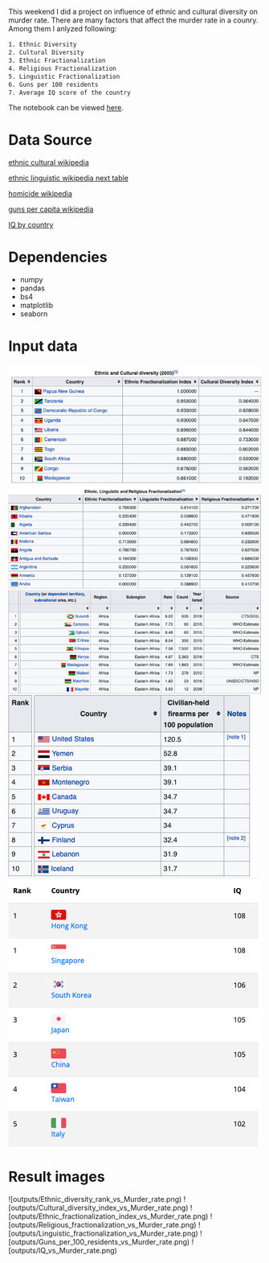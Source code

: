 This weekend I did a project on influence of ethnic and cultural diversity on murder rate. There are many factors that
affect the murder rate in a counry. Among them I anlyzed following:
```
1. Ethnic Diversity
2. Cultural Diversity
3. Ethnic Fractionalization
4. Religious Fractionalization
5. Linguistic Fractionalization
6. Guns per 100 residents
7. Average IQ score of the country
```

The notebook can be viewed [here](http://nbviewer.ipython.org/github/bhishanpdl/Projects/tree/master).

# Data Source
[ethnic cultural wikipedia](https://en.wikipedia.org/wiki/List_of_countries_ranked_by_ethnic_and_cultural_diversity_level)

[ethnic linguistic wikipedia next table](https://en.wikipedia.org/wiki/List_of_countries_ranked_by_ethnic_and_cultural_diversity_level)

[homicide wikipedia](https://en.wikipedia.org/wiki/List_of_countries_by_intentional_homicide_rate)

[guns per capita wikipedia](https://en.wikipedia.org/wiki/Estimated_number_of_civilian_guns_per_capita_by_country)

[IQ by country](https://new-iq-test.com/iq-by-country/)

# Dependencies
- numpy
- pandas
- bs4
- matplotlib
- seaborn

# Input data
![](data/images/ethnic_wiki.png)
![](data/images/linguistic_wiki.png)
![](data/images/homicide_wiki.png)
![](data/images/guns_wiki.png)
![](data/images/iq_by_country.png)

# Result images
![outputs/Ethnic_diversity_rank_vs_Murder_rate.png)
![outputs/Cultural_diversity_index_vs_Murder_rate.png)
![outputs/Ethnic_fractionalization_index_vs_Murder_rate.png)
![outputs/Religious_fractionalization_vs_Murder_rate.png)
![outputs/Linguistic_fractionalization_vs_Murder_rate.png)
![outputs/Guns_per_100_residents_vs_Murder_rate.png)
![outputs/IQ_vs_Murder_rate.png)



